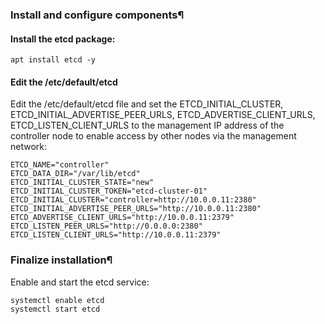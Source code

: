 


### Install and configure components¶

#### Install the etcd package:

```shell
apt install etcd -y
```

#### Edit the /etc/default/etcd

Edit the /etc/default/etcd file and set the ETCD_INITIAL_CLUSTER, ETCD_INITIAL_ADVERTISE_PEER_URLS, ETCD_ADVERTISE_CLIENT_URLS, ETCD_LISTEN_CLIENT_URLS to the management IP address of the controller node to enable access by other nodes via the management network:

```text
ETCD_NAME="controller"
ETCD_DATA_DIR="/var/lib/etcd"
ETCD_INITIAL_CLUSTER_STATE="new"
ETCD_INITIAL_CLUSTER_TOKEN="etcd-cluster-01"
ETCD_INITIAL_CLUSTER="controller=http://10.0.0.11:2380"
ETCD_INITIAL_ADVERTISE_PEER_URLS="http://10.0.0.11:2380"
ETCD_ADVERTISE_CLIENT_URLS="http://10.0.0.11:2379"
ETCD_LISTEN_PEER_URLS="http://0.0.0.0:2380"
ETCD_LISTEN_CLIENT_URLS="http://10.0.0.11:2379"
```

### Finalize installation¶
Enable and start the etcd service:

```shell
systemctl enable etcd
systemctl start etcd
```